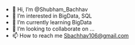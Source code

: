 - 👋 Hi, I’m @Shubham_Bachhav
- 👀 I’m interested in BigData, SQL
- 🌱 I’m currently learning BigData
- 💞️ I’m looking to collaborate on ...
- 📫 How to reach me Sbachhav106@gmail.com

<!---
sbachhav1/sbachhav1 is a ✨ special ✨ repository because its `README.md` (this file) appears on your GitHub profile.
You can click the Preview link to take a look at your changes.
--->

